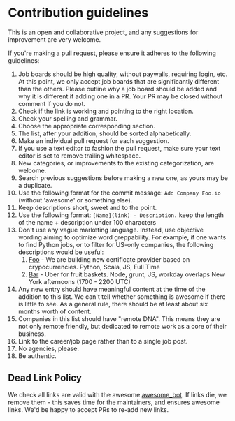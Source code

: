 # Contribution guidelines

This is an open and collaborative project, and any suggestions for improvement are very welcome.

If you're making a pull request, please ensure it adheres to the following guidelines:

1. Job boards should be high quality, without paywalls, requiring login, etc. At this point, we only accept job boards that are significantly different than the others. Please outline why a job board should be added and why it is different if adding one in a PR. Your PR may be closed without comment if you do not.
1. Check if the link is working and pointing to the right location.
2. Check your spelling and grammar.
3. Choose the appropriate corresponding section.
4. The list, after your addition, should be sorted alphabetically.
5. Make an individual pull request for each suggestion.
6. If you use a text editor to fashion the pull request, make sure your text editor is set to remove trailing whitespace.
7. New categories, or improvements to the existing categorization, are welcome.
8. Search previous suggestions before making a new one, as yours may be a duplicate.
9. Use the following format for the commit message: `Add Company Foo.io` (without 'awesome' or something else).
10. Keep descriptions short, sweet and to the point.
11. Use the following format: `[Name](link) - Description.` keep the length of the name + description under 100 characters
12. Don't use any vague marketing language. Instead, use objective wording aiming to optimize word greppability.
    For example, if one wants to find Python jobs, or to filter for US-only companies, the following descriptions would be useful:
    1. [Foo](foo.io) - We are building new certificate provider based on crypocurrencies. Python, Scala, JS, Full Time
    2. [Bar](bar.io) - Uber for fruit baskets. Node, grunt, JS, workday overlaps New York afternoons (1700 - 2200 UTC)
13. Any new entry should have meaningful content at the time of the addition to this list. We can't tell whether something is awesome if there is little to see. As a general rule, there should be at least about six months worth of content.
14. Companies in this list should have "remote DNA". This means they are not only remote friendly, but dedicated to remote work as a core of their business.
15. Link to the career/job page rather than to a single job post.
17. No agencies, please.
18. Be authentic.
## Dead Link Policy

We check all links are valid with the awesome [awesome_bot](https://github.com/dkhamsing/awesome_bot). If links die, we remove them - this saves time for the maintainers, and ensures awesome links. We'd be happy to accept PRs to re-add new links.
